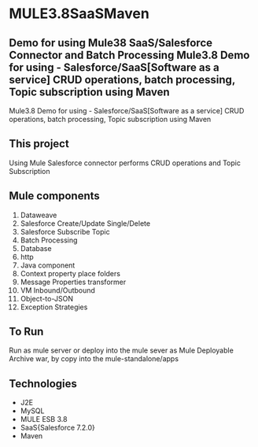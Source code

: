 # MULE3.8SaaSMaven
Demo for using Mule38 SaaS/Salesforce Connector and Batch Processing 
Mule3.8 Demo for using - Salesforce/SaaS[Software as a service] CRUD operations, batch processing, Topic subscription using Maven
--------------
Mule3.8 Demo for using - Salesforce/SaaS[Software as a service] CRUD operations, batch processing, Topic subscription using Maven


This project 
---------
Using Mule Salesforce connector performs CRUD operations and Topic Subscription



Mule components
---------
1. Dataweave
2. Salesforce Create/Update Single/Delete
3. Salesforce Subscribe Topic
4. Batch Processing
5. Database
6. http
7. Java component
8. Context property place folders
9. Message Properties transformer
10. VM Inbound/Outbound
11. Object-to-JSON
12. Exception Strategies




To Run
-------
Run as mule server or deploy into the mule sever as Mule Deployable Archive war,  by copy into the mule-standalone/apps


Technologies
---------
- J2E
- MySQL
- MULE ESB 3.8
- SaaS{Salesforce 7.2.0}
- Maven
